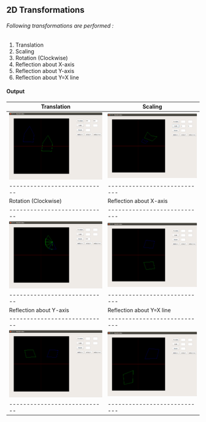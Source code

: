 ## 2D Transformations
###### Following transformations are performed :
1. Translation
1. Scaling
1. Rotation (Clockwise)
1. Reflection about X-axis
1. Reflection about Y-axis
1. Reflection about Y=X line

#### Output
|Translation                 |Scaling                     |
|----------------------------|----------------------------|
|![](screenshots/trans_1.png)|![](screenshots/trans_2.png)|
|----------------------------|----------------------------|
|Rotation (Clockwise)        |Reflection about X-axis     |
|----------------------------|----------------------------|
|![](screenshots/trans_3.png)|![](screenshots/trans_4.png)|
|----------------------------|----------------------------|
|Reflection about Y-axis     |Reflection about Y=X line   |
|----------------------------|----------------------------|
|![](screenshots/trans_5.png)|![](screenshots/trans_6.png)|
|----------------------------|----------------------------|